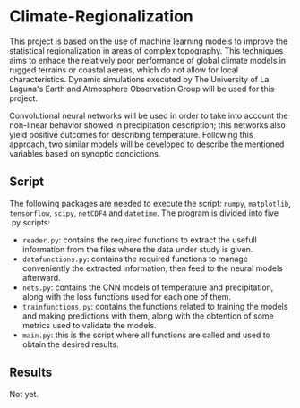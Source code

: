 # Climate-Regionalization

This project is based on the use of machine learning models to improve the statistical regionalization in areas of complex topography. This techniques aims to enhace the relatively poor performance of global climate models in rugged terrains or coastal aereas, which do not allow for local characteristics. Dynamic simulations executed by The University of La Laguna's Earth and Atmosphere Observation Group will be used for this project.

Convolutional neural networks will be used in order to take into account the non-linear behavior showed in precipitation description; this networks also yield positive outcomes for describing temperature. Following this approach, two similar models will be developed to describe the mentioned variables based on synoptic condictions.

## Script

The following packages are needed to execute the script: `numpy`, `matplotlib`, `tensorflow`, `scipy`, `netCDF4` and `datetime`. The program is divided into five .py scripts:
- `reader.py`: contains the required functions to extract the usefull information from the files where the data under study is given.
- `datafunctions.py`: contains the required functions to manage conveniently the extracted information, then feed to the neural models afterward.
- `nets.py`: contains the CNN models of temperature and precipitation, along with the loss functions used for each one of them. 
- `trainfunctions.py`: contains the functions related to training the models and making predictions with them, along with the obtention of some metrics used to validate the models.
- `main.py`: this is the script where all functions are called and used to obtain the desired results. 

## Results

Not yet. 
